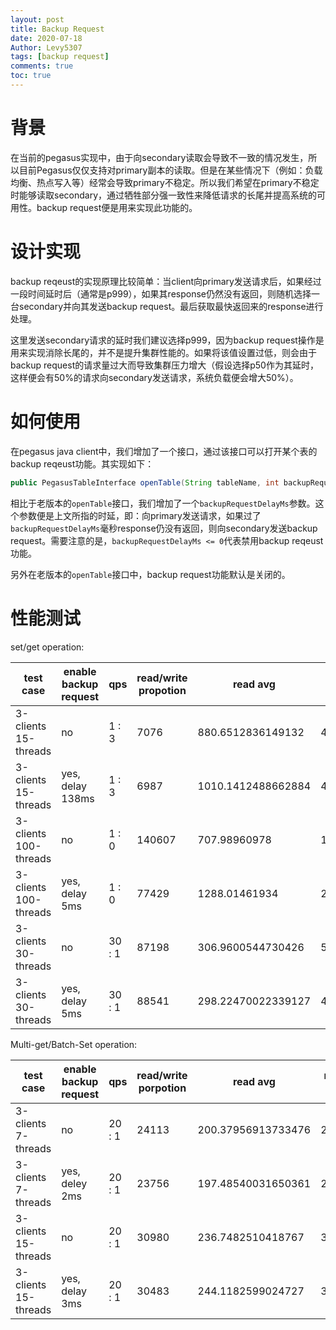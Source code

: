 ```yaml
---
layout: post
title: Backup Request 
date: 2020-07-18
Author: Levy5307
tags: [backup request]
comments: true
toc: true
---
```


# 背景
在当前的pegasus实现中，由于向secondary读取会导致不一致的情况发生，所以目前Pegasus仅仅支持对primary副本的读取。但是在某些情况下（例如：负载均衡、热点写入等）经常会导致primary不稳定。所以我们希望在primary不稳定时能够读取secondary，通过牺牲部分强一致性来降低请求的长尾并提高系统的可用性。backup request便是用来实现此功能的。

# 设计实现

backup reqeust的实现原理比较简单：当client向primary发送请求后，如果经过一段时间延时后（通常是p999），如果其response仍然没有返回，则随机选择一台secondary并向其发送backup request。最后获取最快返回来的response进行处理。

这里发送secondary请求的延时我们建议选择p999，因为backup request操作是用来实现消除长尾的，并不是提升集群性能的。如果将该值设置过低，则会由于backup request的请求量过大而导致集群压力增大（假设选择p50作为其延时，这样便会有50%的请求向secondary发送请求，系统负载便会增大50%）。

# 如何使用
在pegasus java client中，我们增加了一个接口，通过该接口可以打开某个表的backup reqeust功能。其实现如下：
```java
public PegasusTableInterface openTable(String tableName, int backupRequestDelayMs) throws PException;
```

相比于老版本的`openTable`接口，我们增加了一个`backupRequestDelayMs`参数。这个参数便是上文所指的时延，即：向primary发送请求，如果过了`backupRequestDelayMs`毫秒response仍没有返回，则向secondary发送backup request。需要注意的是，`backupRequestDelayMs <= 0`代表禁用backup reqeust功能。

另外在老版本的`openTable`接口中，backup request功能默认是关闭的。

# 性能测试

set/get operation:

|  test case   | enable backup request  |  qps | read/write propotion  |  read avg  |  read p95  |  read p99  |  read p999  |  read p9999  |  write avg  |  write p95  |  write p99  |  write p999  |  write p9999  |  
| ---- | ---- | ---- | ---- | ---- | ---- | ---- | ---- | ---- | ---- | ---- | ---- | ---- | --- |
| 3-clients 15-threads | no | 1 : 3 | 7076 | 880.6512836149132 | 428.0 | 727.0 | 138495.0 | 988671.0 | 2495.0710801540517 | 6319.0 | 9023.0 | 36319.0 | 531455.0|
| 3-clients 15-threads | yes, delay 138ms | 1 : 3 | 6987 | 1010.1412488662884 | 403.0  | 7747.0 | 138751.0 | 153599.0 | 2476.104380444753 | 6859.0 | 9119.0 | 13759.0 | 185855.0 |
| 3-clients 100-threads | no | 1 : 0 | 140607 | 707.98960978 | 1474.0 | 2731.0 | 5511.0 | 167551.0 |  | | |  | |
| 3-clients 100-threads | yes, delay 5ms | 1 : 0 | 77429 | 1288.01461934 | 2935.0 | 3487.0 | 6323.0 | 71743.0 | ---- | ---- | ---- | ---- | --- |
| 3-clients 30-threads | no | 30 : 1 | 87198 | 306.9600544730426 | 513.0 | 805.0 | 4863.0 | 28271.0 | 1369.4669874672938 | 2661.0 | 5795.0 | 22319.0 | 51359.0 |
| 3-clients 30-threads | yes, delay 5ms | 30 : 1 | 88541 | 298.22470022339127 | 493.0 | 711.0 | 4483.0 | 18479.0 | 1467.6130963728997 | 3263.0 | 6411.0 | 17439.0 | 50975.0 |

Multi-get/Batch-Set operation: 

|  test case  | enable backup request  |  qps | read/write porpotion  |  read avg  |  read p95  |  read p99  |  read p999  |  read p9999  |  write avg  |  write p95  |  write p99  |  write p999  |  write p9999  |  
| ---- | ---- | ---- | ---- | ---- | ---- | ---- | ---- | ---- | ---- | ---- | ---- | ---- | --- |
| 3-clients  7-threads | no | 20 : 1 | 24113 | 200.37956913733476 | 277.0 | 410.0 | 2317.0 | 21647.0 | 2034.1923768463382 | 4283.0 | 6427.0 | 18271.0 | 62687.0 |
| 3-clients  7-threads | yes, deley 2ms | 20 : 1 | 23756 | 197.48540031650361 | 268.0 | 351.0 | 2173.0 | 5759.0 | 2187.199077764627 | 4531.0 | 6551.0 | 21551.0 | 63999.0 |
| 3-clients  15-threads | no | 20 : 1 | 30980 | 236.7482510418767 | 348.0 | 526.0 | 3535.0 | 25695.0 | 5361.380053671262 | 14087.0 | 20223.0 | 40639.0 | 90815.0 |
| 3-clients  15-threads | yes, delay 3ms | 20 : 1 | 30483 | 244.1182599024727 | 386.0 | 540.0 | 3105.0 | 13287.0 | 5377.992155339365 | 14119.0 | 19535.0 | 31311.0 | 103103.0 |

